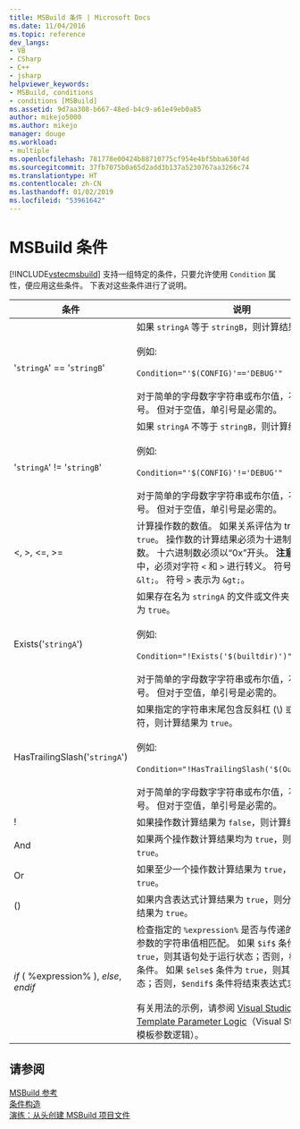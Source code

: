 ```yaml
---
title: MSBuild 条件 | Microsoft Docs
ms.date: 11/04/2016
ms.topic: reference
dev_langs:
- VB
- CSharp
- C++
- jsharp
helpviewer_keywords:
- MSBuild, conditions
- conditions [MSBuild]
ms.assetid: 9d7aa308-b667-48ed-b4c9-a61e49eb0a85
author: mikejo5000
ms.author: mikejo
manager: douge
ms.workload:
- multiple
ms.openlocfilehash: 781778e00424b88710775cf954e4bf5bba630f4d
ms.sourcegitcommit: 37fb7075b0a65d2add3b137a5230767aa3266c74
ms.translationtype: HT
ms.contentlocale: zh-CN
ms.lasthandoff: 01/02/2019
ms.locfileid: "53961642"
---
```

# <a name="msbuild-conditions"></a>MSBuild 条件
[!INCLUDE[vstecmsbuild](../extensibility/internals/includes/vstecmsbuild_md.md)] 支持一组特定的条件，只要允许使用 `Condition` 属性，便应用这些条件。 下表对这些条件进行了说明。  
  
|条件|说明|  
|---------------|-----------------|  
|'`stringA`' == '`stringB`'|如果 `stringA` 等于 `stringB`，则计算结果为 `true`。<br /><br /> 例如:<br /><br /> `Condition="'$(CONFIG)'=='DEBUG'"`<br /><br /> 对于简单的字母数字字符串或布尔值，不需要单引号。 但对于空值，单引号是必需的。|  
|'`stringA`' != '`stringB`'|如果 `stringA` 不等于 `stringB`，则计算结果为 `true`。<br /><br /> 例如:<br /><br /> `Condition="'$(CONFIG)'!='DEBUG'"`<br /><br /> 对于简单的字母数字字符串或布尔值，不需要单引号。 但对于空值，单引号是必需的。|  
|\<, >, \<=, >=|计算操作数的数值。 如果关系评估为 true，则返回 `true`。 操作数的计算结果必须为十进制或十六进制数。 十六进制数必须以“0x”开头。 **注意：** 在 XML 中，必须对字符 `<` 和 `>` 进行转义。 符号 `<` 表示为 `&lt;`。 符号 `>` 表示为 `&gt;`。|  
|Exists('`stringA`')|如果存在名为 `stringA` 的文件或文件夹，则计算结果为 `true`。<br /><br /> 例如:<br /><br /> `Condition="!Exists('$(builtdir)')"`<br /><br /> 对于简单的字母数字字符串或布尔值，不需要单引号。 但对于空值，单引号是必需的。|  
|HasTrailingSlash('`stringA`')|如果指定的字符串末尾包含反斜杠 (\\) 或正斜杠 (/) 字符，则计算结果为 `true`。<br /><br /> 例如:<br /><br /> `Condition="!HasTrailingSlash('$(OutputPath)')"`<br /><br /> 对于简单的字母数字字符串或布尔值，不需要单引号。 但对于空值，单引号是必需的。|  
|!|如果操作数计算结果为 `false`，则计算结果为 `true`。|  
|And|如果两个操作数计算结果均为 `true`，则计算结果为 `true`。|  
|Or|如果至少一个操作数计算结果为 `true`，则计算结果为 `true`。|  
|()|如果内含表达式计算结果为 `true`，则分组机制的计算结果为 `true`。|  
|$if$ ( %expression% ), $else$, $endif$|检查指定的 `%expression%` 是否与传递的自定义模板参数的字符串值相匹配。 如果 `$if$` 条件计算结果为 `true`，则其语句处于运行状态；否则，检查 `$else$` 条件。 如果 `$else$` 条件为 `true`，则其语句为运行状态；否则，`$endif$` 条件将结束表达式求值。<br /><br /> 有关用法的示例，请参阅 [Visual Studio Project/Item Template Parameter Logic](http://stackoverflow.com/questions/6709057/visual-studio-project-item-template-parameter-logic)（Visual Studio 项目/项模板参数逻辑）。|  
  
## <a name="see-also"></a>请参阅  
 [MSBuild 参考](../msbuild/msbuild-reference.md)   
 [条件构造](../msbuild/msbuild-conditional-constructs.md)   
 [演练：从头创建 MSBuild 项目文件](../msbuild/walkthrough-creating-an-msbuild-project-file-from-scratch.md)
